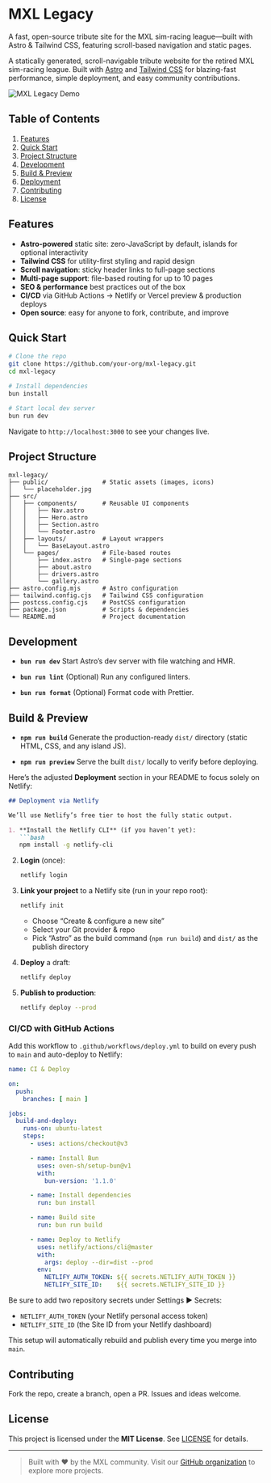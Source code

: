 # MXL Legacy

A fast, open-source tribute site for the MXL sim-racing league—built with Astro &amp; Tailwind CSS, featuring scroll-based navigation and static pages.

A statically generated, scroll-navigable tribute website for the retired MXL sim-racing league.
Built with [Astro](https://astro.build/) and [Tailwind CSS](https://tailwindcss.com/) for blazing-fast performance, simple deployment, and easy community contributions.

![MXL Legacy Demo](https://placehold.co/800x300?text=MXL+Legacy)

## Table of Contents

1. [Features](#features)
2. [Quick Start](#quick-start)
3. [Project Structure](#project-structure)
4. [Development](#development)
5. [Build & Preview](#build--preview)
6. [Deployment](#deployment)
7. [Contributing](#contributing)
8. [License](#license)

## Features

* **Astro-powered** static site: zero-JavaScript by default, islands for optional interactivity
* **Tailwind CSS** for utility-first styling and rapid design
* **Scroll navigation**: sticky header links to full-page sections
* **Multi-page support**: file-based routing for up to 10 pages
* **SEO & performance** best practices out of the box
* **CI/CD** via GitHub Actions → Netlify or Vercel preview & production deploys
* **Open source**: easy for anyone to fork, contribute, and improve

## Quick Start

```bash
# Clone the repo
git clone https://github.com/your-org/mxl-legacy.git
cd mxl-legacy

# Install dependencies
bun install

# Start local dev server
bun run dev
```

Navigate to `http://localhost:3000` to see your changes live.

## Project Structure

```
mxl-legacy/
├── public/               # Static assets (images, icons)
│   └── placeholder.jpg
├── src/
│   ├── components/       # Reusable UI components
│   │   ├── Nav.astro
│   │   ├── Hero.astro
│   │   ├── Section.astro
│   │   └── Footer.astro
│   ├── layouts/          # Layout wrappers
│   │   └── BaseLayout.astro
│   └── pages/            # File-based routes
│       ├── index.astro   # Single-page sections
│       ├── about.astro
│       ├── drivers.astro
│       └── gallery.astro
├── astro.config.mjs      # Astro configuration
├── tailwind.config.cjs   # Tailwind CSS configuration
├── postcss.config.cjs    # PostCSS configuration
├── package.json          # Scripts & dependencies
└── README.md             # Project documentation
```

## Development

* **`bun run dev`**
  Start Astro’s dev server with file watching and HMR.

* **`bun run lint`**
  (Optional) Run any configured linters.

* **`bun run format`**
  (Optional) Format code with Prettier.

## Build & Preview

* **`npm run build`**
  Generate the production-ready `dist/` directory (static HTML, CSS, and any island JS).

* **`npm run preview`**
  Serve the built `dist/` locally to verify before deploying.

Here’s the adjusted **Deployment** section in your README to focus solely on Netlify:

````markdown
## Deployment via Netlify

We’ll use Netlify’s free tier to host the fully static output.

1. **Install the Netlify CLI** (if you haven’t yet):
   ```bash
   npm install -g netlify-cli
````

2. **Login** (once):

   ```bash
   netlify login
   ```

3. **Link your project** to a Netlify site (run in your repo root):

   ```bash
   netlify init
   ```

   * Choose “Create & configure a new site”
   * Select your Git provider & repo
   * Pick “Astro” as the build command (`npm run build`) and `dist/` as the publish directory

4. **Deploy** a draft:

   ```bash
   netlify deploy
   ```

5. **Publish to production**:

   ```bash
   netlify deploy --prod
   ```

### CI/CD with GitHub Actions

Add this workflow to `.github/workflows/deploy.yml` to build on every push to `main` and auto-deploy to Netlify:

```yaml
name: CI & Deploy

on:
  push:
    branches: [ main ]

jobs:
  build-and-deploy:
    runs-on: ubuntu-latest
    steps:
      - uses: actions/checkout@v3

      - name: Install Bun
        uses: oven-sh/setup-bun@v1
        with:
          bun-version: '1.1.0'

      - name: Install dependencies
        run: bun install

      - name: Build site
        run: bun run build

      - name: Deploy to Netlify
        uses: netlify/actions/cli@master
        with:
          args: deploy --dir=dist --prod
        env:
          NETLIFY_AUTH_TOKEN: ${{ secrets.NETLIFY_AUTH_TOKEN }}
          NETLIFY_SITE_ID:    ${{ secrets.NETLIFY_SITE_ID }}
```

Be sure to add two repository secrets under Settings ▶ Secrets:

* `NETLIFY_AUTH_TOKEN` (your Netlify personal access token)
* `NETLIFY_SITE_ID` (the Site ID from your Netlify dashboard)

This setup will automatically rebuild and publish every time you merge into `main`.

## Contributing
Fork the repo, create a branch, open a PR. Issues and ideas welcome.


## License

This project is licensed under the **MIT License**. See [LICENSE](LICENSE) for details.

---

> Built with ❤️ by the MXL community.
> Visit our [GitHub organization](https://github.com/your-org) to explore more projects.
